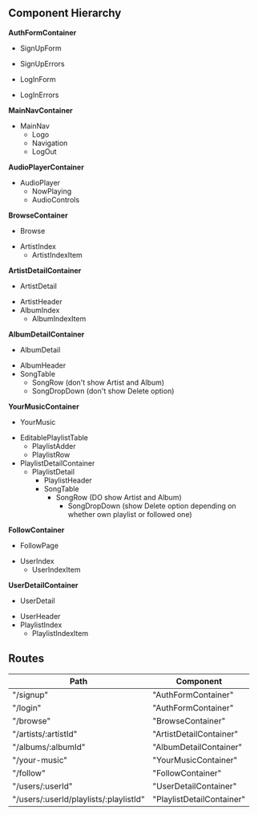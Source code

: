 ## Component Hierarchy

**AuthFormContainer**
 - SignUpForm
  + SignUpErrors
 - LogInForm
  + LogInErrors

**MainNavContainer**
 - MainNav
   + Logo
   + Navigation
   + LogOut

**AudioPlayerContainer**
 - AudioPlayer
   + NowPlaying
   + AudioControls

**BrowseContainer**
 - Browse
  + ArtistIndex
    * ArtistIndexItem

**ArtistDetailContainer**
 - ArtistDetail
  + ArtistHeader
  + AlbumIndex
    * AlbumIndexItem

**AlbumDetailContainer**
 - AlbumDetail
  + AlbumHeader
  + SongTable
    * SongRow (don't show Artist and Album)
     - SongDropDown (don't show Delete option)

**YourMusicContainer**
 - YourMusic
  + EditablePlaylistTable
    * PlaylistAdder
    * PlaylistRow
  + PlaylistDetailContainer
    * PlaylistDetail
      * PlaylistHeader
      * SongTable
        - SongRow (DO show Artist and Album)
          - SongDropDown (show Delete option depending on whether own playlist or followed one)

**FollowContainer**
 - FollowPage
  + UserIndex
    * UserIndexItem

**UserDetailContainer**
- UserDetail
 + UserHeader
 + PlaylistIndex
   * PlaylistIndexItem

## Routes

|Path   | Component   |
|-------|-------------|
| "/signup" | "AuthFormContainer" |
| "/login" | "AuthFormContainer" |
| "/browse" | "BrowseContainer" |
| "/artists/:artistId" | "ArtistDetailContainer" |
| "/albums/:albumId" | "AlbumDetailContainer" |
| "/your-music" | "YourMusicContainer" |
| "/follow" | "FollowContainer" |
| "/users/:userId" | "UserDetailContainer" |
| "/users/:userId/playlists/:playlistId" | "PlaylistDetailContainer" |

